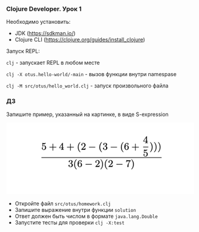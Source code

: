 ### Clojure Developer. Урок 1

Необходимо установить:
- JDK (https://sdkman.io/)
- Clojure CLI (https://clojure.org/guides/install_clojure)


Запуск REPL:

`clj` - запускает REPL в любом месте

`clj -X otus.hello-world/-main` - вызов функции внутри namespase

`clj -M src/otus/hello_world.clj` - запуск произвольного файла

### ДЗ
Запишите пример, указанный на картинке, в виде S-expression

![Homework task](resources/homework-task.png)

- Откройте файл `src/otus/homework.clj`
- Запишите выражение внутри функции `solution`
- Ответ должен быть числом в формате `java.lang.Double` 
- Запустите тесты для проверки `clj -X:test`

